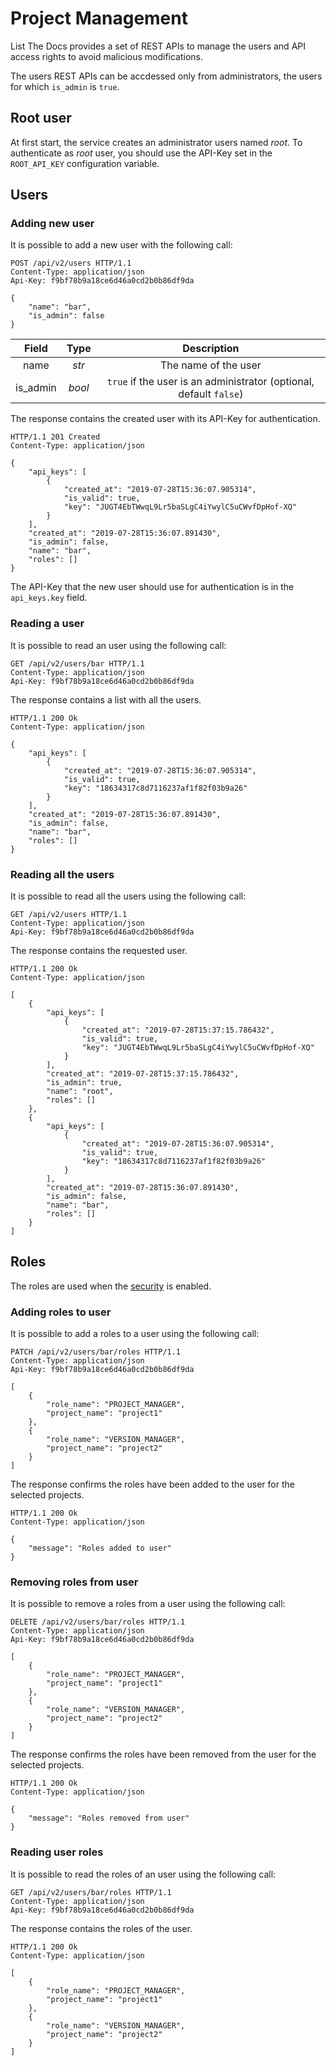 # Project Management

List The Docs provides a set of REST APIs to manage the users and API access rights
to avoid malicious modifications.

The users REST APIs can be accdessed only from administrators, the users for which
`is_admin` is `true`.

## Root user

At first start, the service creates an administrator users named *root*.
To authenticate as *root* user, you should use the API-Key set in the 
`ROOT_API_KEY` configuration variable.

## Users

### Adding new user

It is possible to add a new user with the following call:

```http
POST /api/v2/users HTTP/1.1
Content-Type: application/json
Api-Key: f9bf78b9a18ce6d46a0cd2b0b86df9da

{
    "name": "bar",
    "is_admin": false
}
```

| Field       | Type  | Description |
|:-----------:|:-----:|:-----------:|
| name        | *str* | The name of the user |
| is_admin    | *bool* | `true` if the user is an administrator (optional, default `false`) |

The response contains the created user with its API-Key for authentication.

```http
HTTP/1.1 201 Created
Content-Type: application/json

{
    "api_keys": [
        {
            "created_at": "2019-07-28T15:36:07.905314",
            "is_valid": true,
            "key": "JUGT4EbTWwqL9Lr5baSLgC4iYwylC5uCWvfDpHof-XQ"
        }
    ],
    "created_at": "2019-07-28T15:36:07.891430",
    "is_admin": false,
    "name": "bar",
    "roles": []
}
```

The API-Key that the new user should use for authentication is in the
`api_keys.key` field.


### Reading a user

It is possible to read an user using the following call:

```http
GET /api/v2/users/bar HTTP/1.1
Content-Type: application/json
Api-Key: f9bf78b9a18ce6d46a0cd2b0b86df9da
```

The response contains a list with all the users.


```http
HTTP/1.1 200 Ok
Content-Type: application/json

{
    "api_keys": [
        {
            "created_at": "2019-07-28T15:36:07.905314",
            "is_valid": true,
            "key": "18634317c8d7116237af1f82f03b9a26"
        }
    ],
    "created_at": "2019-07-28T15:36:07.891430",
    "is_admin": false,
    "name": "bar",
    "roles": []
}
```

### Reading all the users

It is possible to read all the users using the following call:

```http
GET /api/v2/users HTTP/1.1
Content-Type: application/json
Api-Key: f9bf78b9a18ce6d46a0cd2b0b86df9da
```

The response contains the requested user.

```http
HTTP/1.1 200 Ok
Content-Type: application/json

[
    {
        "api_keys": [
            {
                "created_at": "2019-07-28T15:37:15.786432",
                "is_valid": true,
                "key": "JUGT4EbTWwqL9Lr5baSLgC4iYwylC5uCWvfDpHof-XQ"
            }
        ],
        "created_at": "2019-07-28T15:37:15.786432",
        "is_admin": true,
        "name": "root",
        "roles": []
    },
    {
        "api_keys": [
            {
                "created_at": "2019-07-28T15:36:07.905314",
                "is_valid": true,
                "key": "18634317c8d7116237af1f82f03b9a26"
            }
        ],
        "created_at": "2019-07-28T15:36:07.891430",
        "is_admin": false,
        "name": "bar",
        "roles": []
    }
]
```

## Roles

The roles are used when the [security](../security.md) is enabled.

### Adding roles to user

It is possible to add a roles to a user using the following call:

```http
PATCH /api/v2/users/bar/roles HTTP/1.1
Content-Type: application/json
Api-Key: f9bf78b9a18ce6d46a0cd2b0b86df9da

[
    {
        "role_name": "PROJECT_MANAGER",
        "project_name": "project1"
    },
    {
        "role_name": "VERSION_MANAGER",
        "project_name": "project2"
    }
]
```

The response confirms the roles have been added to the user for the selected projects.

```http
HTTP/1.1 200 Ok
Content-Type: application/json

{
    "message": "Roles added to user"
}
```

### Removing roles from user

It is possible to remove a roles from a user using the following call:

```http
DELETE /api/v2/users/bar/roles HTTP/1.1
Content-Type: application/json
Api-Key: f9bf78b9a18ce6d46a0cd2b0b86df9da

[
    {
        "role_name": "PROJECT_MANAGER",
        "project_name": "project1"
    },
    {
        "role_name": "VERSION_MANAGER",
        "project_name": "project2"
    }
]
```

The response confirms the roles have been removed from the user for the selected projects.

```http
HTTP/1.1 200 Ok
Content-Type: application/json

{
    "message": "Roles removed from user"
}
```

### Reading user roles

It is possible to read the roles of an user using the following call:

```http
GET /api/v2/users/bar/roles HTTP/1.1
Content-Type: application/json
Api-Key: f9bf78b9a18ce6d46a0cd2b0b86df9da
```

The response contains the roles of the user.

```http
HTTP/1.1 200 Ok
Content-Type: application/json

[
    {
        "role_name": "PROJECT_MANAGER",
        "project_name": "project1"
    },
    {
        "role_name": "VERSION_MANAGER",
        "project_name": "project2"
    }
]
```
